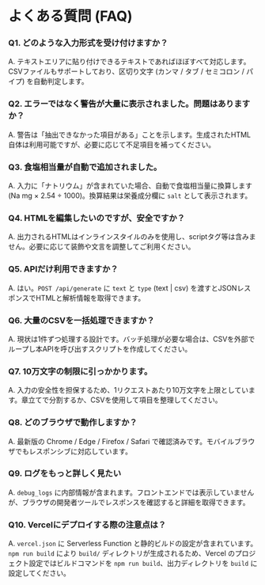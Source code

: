 ﻿# よくある質問 (FAQ)

### Q1. どのような入力形式を受け付けますか？
A. テキストエリアに貼り付けできるテキストであればほぼすべて対応します。CSVファイルもサポートしており、区切り文字 (カンマ / タブ / セミコロン / パイプ) を自動判定します。

### Q2. エラーではなく警告が大量に表示されました。問題はありますか？
A. 警告は「抽出できなかった項目がある」ことを示します。生成されたHTML自体は利用可能ですが、必要に応じて不足項目を補ってください。

### Q3. 食塩相当量が自動で追加されました。
A. 入力に「ナトリウム」が含まれていた場合、自動で食塩相当量に換算します (Na mg × 2.54 ÷ 1000)。換算結果は栄養成分欄に `salt` として表示されます。

### Q4. HTMLを編集したいのですが、安全ですか？
A. 出力されるHTMLはインラインスタイルのみを使用し、scriptタグ等は含みません。必要に応じて装飾や文言を調整してご利用ください。

### Q5. APIだけ利用できますか？
A. はい。`POST /api/generate` に `text` と `type` (text | csv) を渡すとJSONレスポンスでHTMLと解析情報を取得できます。

### Q6. 大量のCSVを一括処理できますか？
A. 現状は1件ずつ処理する設計です。バッチ処理が必要な場合は、CSVを外部でループし本APIを呼び出すスクリプトを作成してください。

### Q7. 10万文字の制限に引っかかります。
A. 入力の安全性を担保するため、1リクエストあたり10万文字を上限としています。章立てで分割するか、CSVを使用して項目を整理してください。

### Q8. どのブラウザで動作しますか？
A. 最新版の Chrome / Edge / Firefox / Safari で確認済みです。モバイルブラウザでもレスポンシブに対応しています。

### Q9. ログをもっと詳しく見たい
A. `debug_logs` に内部情報が含まれます。フロントエンドでは表示していませんが、ブラウザの開発者ツールでレスポンスを確認すると詳細を取得できます。

### Q10. Vercelにデプロイする際の注意点は？
A. `vercel.json` に Serverless Function と静的ビルドの設定が含まれています。`npm run build` により `build/` ディレクトリが生成されるため、Vercel のプロジェクト設定ではビルドコマンドを `npm run build`、出力ディレクトリを `build` に設定してください。

